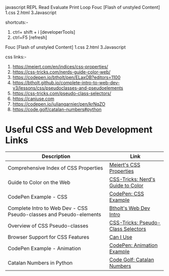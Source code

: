 
javascript
REPL Read Evaluate Print Loop
Fouc [Flash of unstyled Content]  1.css 2.html 3.Javascript

shortcuts:-

1. ctrl+ shift + i [developerTools]
2. ctrl+F5 [refresh]


Fouc [Flash of unstyled Content]  1.css 2.html 3.Javascript


css links:-
1. https://meiert.com/en/indices/css-properties/
2. https://css-tricks.com/nerds-guide-color-web/
3. https://codepen.io/btholt/pen/ELaxOB?editors=1100
4. https://btholt.github.io/complete-intro-to-web-dev-v3/lessons/css/pseudoclasses-and-pseudoelements
5. https://css-tricks.com/pseudo-class-selectors/
6. https://caniuse.com
7. https://codepen.io/juliangarnier/pen/krNqZO
8. https://code.golf/catalan-numbers#python

# Useful CSS and Web Development Links

| Description                                             | Link                                                        |
|---------------------------------------------------------|-------------------------------------------------------------|
| Comprehensive Index of CSS Properties                  | [Meiert's CSS Properties](https://meiert.com/en/indices/css-properties/) |
| Guide to Color on the Web                              | [CSS-Tricks: Nerd's Guide to Color](https://css-tricks.com/nerds-guide-color-web/) |
| CodePen Example - CSS                                   | [CodePen: CSS Example](https://codepen.io/btholt/pen/ELaxOB?editors=1100) |
| Complete Intro to Web Dev - CSS Pseudo-classes and Pseudo-elements | [Btholt's Web Dev Intro](https://btholt.github.io/complete-intro-to-web-dev-v3/lessons/css/pseudoclasses-and-pseudoelements) |
| Overview of CSS Pseudo-classes                         | [CSS-Tricks: Pseudo-Class Selectors](https://css-tricks.com/pseudo-class-selectors/) |
| Browser Support for CSS Features                       | [Can I Use](https://caniuse.com)                           |
| CodePen Example - Animation                             | [CodePen: Animation Example](https://codepen.io/juliangarnier/pen/krNqZO) |
| Catalan Numbers in Python                               | [Code Golf: Catalan Numbers](https://code.golf/catalan-numbers#python) |

